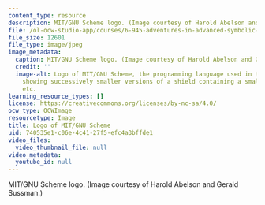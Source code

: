 ```yaml
---
content_type: resource
description: MIT/GNU Scheme logo. (Image courtesy of Harold Abelson and Gerald Sussman.)
file: /ol-ocw-studio-app/courses/6-945-adventures-in-advanced-symbolic-programming-spring-2009/740535e1c06e4c4127f5efc4a3bffde1_6-945s09-th.jpg
file_size: 12601
file_type: image/jpeg
image_metadata:
  caption: MIT/GNU Scheme logo. (Image courtesy of Harold Abelson and Gerald Sussman.)
  credit: ''
  image-alt: Logo of MIT/GNU Scheme, the programming language used in this course,
    showing successively smaller versions of a shield containing a smaller shield,
    etc.
learning_resource_types: []
license: https://creativecommons.org/licenses/by-nc-sa/4.0/
ocw_type: OCWImage
resourcetype: Image
title: Logo of MIT/GNU Scheme
uid: 740535e1-c06e-4c41-27f5-efc4a3bffde1
video_files:
  video_thumbnail_file: null
video_metadata:
  youtube_id: null
---
```

MIT/GNU Scheme logo. (Image courtesy of Harold Abelson and Gerald Sussman.)